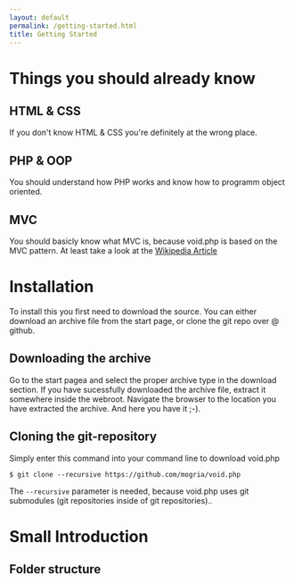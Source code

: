 ```yaml
---
layout: default
permalink: /getting-started.html
title: Getting Started
---
```


# Things you should already know

## HTML & CSS

If you don't know HTML & CSS you're definitely at the wrong place.

## PHP & OOP

You should understand how PHP works and know how to programm object oriented.

## MVC

You should basicly know what MVC is, because void.php is based on the MVC pattern. At least take a look at the [Wikipedia Article](http://en.wikipedia.org/wiki/MVC)

# Installation

To install this you first need to download the source. You can either download an archive file from the start page, or clone the git repo over @ github.

## Downloading the archive

Go to the start pagea and select the proper archive type in the download section. If you have sucessfully downloaded the archive file, extract it somewhere inside the webroot.
Navigate the browser to the location you have extracted the archive. And here you have it ;-).

## Cloning the git-repository

Simply enter this command into your command line to download void.php

    $ git clone --recursive https://github.com/mogria/void.php

The `--recursive` parameter is needed, because void.php uses git submodules (git repositories inside of git repositories)..

# Small Introduction

## Folder structure
